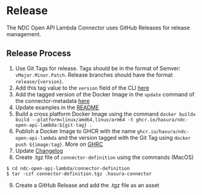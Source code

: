 # Release

The NDC Open API Lambda Connector uses GitHub Releases for release management.

## Release Process

1. Use Git Tags for release. Tags should be in the format of Semver: `vMajor.Minor.Patch`. Release branches should have the format `release/{version}`.
2. Add this tag value to the `version` field of the CLI [here](https://github.com/hasura/ndc-open-api-lambda/blob/23976ae2459c8dd0506c7d39385d5b5bd0d1e131/src/cli/index.ts#L8)
3. Add the tagged version of the Docker Image in the `update` command of the connector-metadata [here](https://github.com/hasura/ndc-open-api-lambda/blob/bea1d291c56093cf0caf070ddaa0af2b3e4850a3/connector-definition/.hasura-connector/connector-metadata.yaml#L17)
4. Update examples in the [README](./README.md)
5. Build a cross platform Docker Image using the command `docker buildx build --platform=linux/amd64,linux/arm64 -t ghcr.io/hasura/ndc-open-api-lambda:${git-tag} .`
6. Publish a Docker Image to GHCR with the name `ghcr.io/hasura/ndc-open-api-lambda` and the version tagged with the Git Tag using `docker push ${image:tag}`. More on [GHRC](https://docs.github.com/en/packages/working-with-a-github-packages-registry/working-with-the-container-registry)
7. Update [Changelog](./changelog.md)
8. Create .tgz file of `connector-definition` using the commands (MacOS)

```
$ cd ndc-open-api-lambda/connector-definition
$ tar -czf connector-definition.tgz .hasura-connector
```

9. Create a GitHub Release and add the .tgz file as an asset
